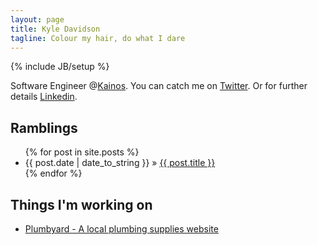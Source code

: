 ```yaml
---
layout: page
title: Kyle Davidson
tagline: Colour my hair, do what I dare
---
```

{% include JB/setup %}

Software Engineer @[Kainos](http://kainos.com). You can catch me on [Twitter](https://twitter.com/KyleDavidsonPro). Or for further details [Linkedin](https://www.linkedin.com/in/kyledavidsonpro).

## Ramblings
<ul class="posts">
  {% for post in site.posts %}
    <li><span>{{ post.date | date_to_string }}</span> &raquo; <a href="{{ BASE_PATH }}{{ post.url }}">{{ post.title }}</a></li>
  {% endfor %}
</ul>

## Things I'm working on
<ul>
	<li><a href="/Plumbyard/">Plumbyard - A local plumbing supplies website</a></li>
</ul>